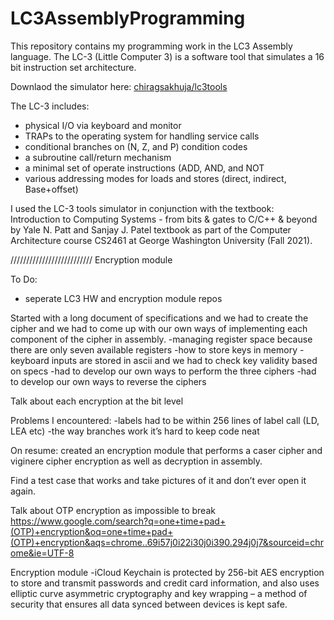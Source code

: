 # LC3AssemblyProgramming
This repository contains my programming work in the LC3 Assembly language. The LC-3 (Little Computer 3) is a software tool that simulates a 16 bit instruction set architecture. 

Downlaod the simulator here: [chiragsakhuja/lc3tools](https://github.com/chiragsakhuja/lc3tools)

The LC-3 includes: 
* physical I/O via keyboard and monitor
* TRAPs to the operating system for handling service calls
* conditional branches on (N, Z, and P) condition codes
* a subroutine call/return mechanism
* a minimal set of operate instructions (ADD, AND, and NOT
* various addressing modes for loads and stores (direct, indirect, Base+offset)

I used the LC-3 tools simulator in conjunction with the textbook: Introduction to Computing Systems - from bits & gates to C/C++ & beyond by Yale N. Patt and Sanjay J. Patel textbook as part of the Computer Architecture course CS2461 at George Washington University (Fall 2021).

 

//////////////////////////
Encryption module


To Do:
* seperate LC3 HW and encryption module repos 




Started with a long document of specifications and we had to create the cipher and we had to come up with our own ways of implementing each component of the cipher in assembly. 
-managing register space because there are only seven available registers
-how to store keys in memory 
-keyboard inputs are stored in ascii and we had to check key validity based on specs
-had to develop our own ways to perform the three ciphers 
-had to develop our own ways to reverse the ciphers 

Talk about each encryption at the bit level

Problems I encountered:
-labels had to be within 256 lines of label call (LD, LEA etc)
-the way branches work it’s hard to keep code neat 

On resume: created an encryption module that performs a caser cipher and viginere cipher encryption as well as decryption in assembly. 

Find a test case that works and take pictures of it and don’t ever open it again. 

Talk about OTP encryption as impossible to break
https://www.google.com/search?q=one+time+pad+(OTP)+encryption&oq=one+time+pad+(OTP)+encryption&aqs=chrome..69i57j0i22i30j0i390.294j0j7&sourceid=chrome&ie=UTF-8

Encryption module -iCloud Keychain is protected by 256-bit AES encryption to store and transmit passwords and credit card information, and also uses elliptic curve asymmetric cryptography and key wrapping – a method of security that ensures all data synced between devices is kept safe.